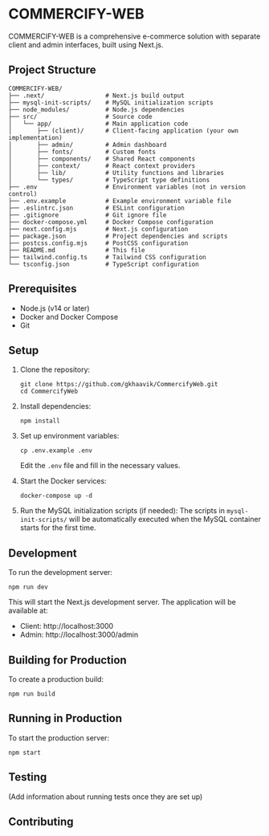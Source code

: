 # COMMERCIFY-WEB

COMMERCIFY-WEB is a comprehensive e-commerce solution with separate client and admin interfaces, built using Next.js.

## Project Structure

```
COMMERCIFY-WEB/
├── .next/                 # Next.js build output
├── mysql-init-scripts/    # MySQL initialization scripts
├── node_modules/          # Node.js dependencies
├── src/                   # Source code
│   └── app/               # Main application code
│       ├── (client)/      # Client-facing application (your own implementation)
│       ├── admin/         # Admin dashboard
│       ├── fonts/         # Custom fonts
│       ├── components/    # Shared React components
│       ├── context/       # React context providers
│       ├── lib/           # Utility functions and libraries
│       └── types/         # TypeScript type definitions
├── .env                   # Environment variables (not in version control)
├── .env.example           # Example environment variable file
├── .eslintrc.json         # ESLint configuration
├── .gitignore             # Git ignore file
├── docker-compose.yml     # Docker Compose configuration
├── next.config.mjs        # Next.js configuration
├── package.json           # Project dependencies and scripts
├── postcss.config.mjs     # PostCSS configuration
├── README.md              # This file
├── tailwind.config.ts     # Tailwind CSS configuration
└── tsconfig.json          # TypeScript configuration
```

## Prerequisites

- Node.js (v14 or later)
- Docker and Docker Compose
- Git

## Setup

1. Clone the repository:

   ```
   git clone https://github.com/gkhaavik/CommercifyWeb.git
   cd CommercifyWeb
   ```

2. Install dependencies:

   ```
   npm install
   ```

3. Set up environment variables:

   ```
   cp .env.example .env
   ```

   Edit the `.env` file and fill in the necessary values.

4. Start the Docker services:

   ```
   docker-compose up -d
   ```

5. Run the MySQL initialization scripts (if needed):
   The scripts in `mysql-init-scripts/` will be automatically executed when the MySQL container starts for the first time.

## Development

To run the development server:

```
npm run dev
```

This will start the Next.js development server. The application will be available at:

- Client: http://localhost:3000
- Admin: http://localhost:3000/admin

## Building for Production

To create a production build:

```
npm run build
```

## Running in Production

To start the production server:

```
npm start
```

## Testing

(Add information about running tests once they are set up)

## Contributing
